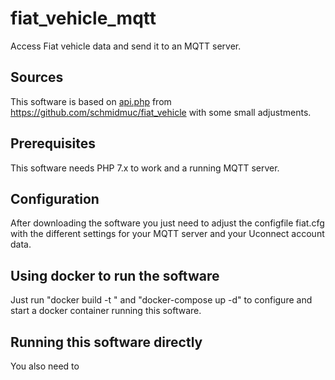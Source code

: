 # fiat_vehicle_mqtt
Access Fiat vehicle data and send it to an MQTT server.

## Sources
This software is based on [api.php](https://github.com/schmidmuc/fiat_vehicle/blob/main/api.php) from https://github.com/schmidmuc/fiat_vehicle with some small adjustments.

## Prerequisites
This software needs PHP 7.x to work and a running MQTT server.

## Configuration
After downloading the software you just need to adjust the configfile fiat.cfg with the different settings for your MQTT server and your Uconnect account data.

## Using docker to run the software
Just run "docker build -t <name>" and "docker-compose up -d" to configure and start a docker container running this software.

## Running this software directly
You also need to 
